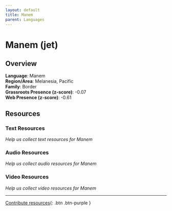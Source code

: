 ```yaml
---
layout: default
title: Manem
parent: Languages
---
```


# Manem (jet)

## Overview

**Language**: Manem  
**Region/Area**: Melanesia, Pacific  
**Family**: Border  
**Grassroots Presence (z-score)**: -0.07  
**Web Presence (z-score)**: -0.61  

## Resources

### Text Resources
*Help us collect text resources for Manem*

### Audio Resources
*Help us collect audio resources for Manem*

### Video Resources
*Help us collect video resources for Manem*

---

[Contribute resources](https://forms.office.com/e/1SfLJx3u1r){: .btn .btn-purple }
